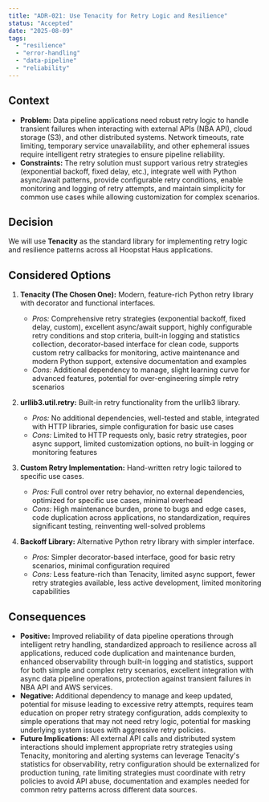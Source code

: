 ```yaml
---
title: "ADR-021: Use Tenacity for Retry Logic and Resilience"
status: "Accepted"
date: "2025-08-09"
tags:
  - "resilience"
  - "error-handling"
  - "data-pipeline"
  - "reliability"
---
```


## Context

* **Problem:** Data pipeline applications need robust retry logic to handle transient failures when interacting with external APIs (NBA API), cloud storage (S3), and other distributed systems. Network timeouts, rate limiting, temporary service unavailability, and other ephemeral issues require intelligent retry strategies to ensure pipeline reliability.
* **Constraints:** The retry solution must support various retry strategies (exponential backoff, fixed delay, etc.), integrate well with Python async/await patterns, provide configurable retry conditions, enable monitoring and logging of retry attempts, and maintain simplicity for common use cases while allowing customization for complex scenarios.

## Decision

We will use **Tenacity** as the standard library for implementing retry logic and resilience patterns across all Hoopstat Haus applications.

## Considered Options

1. **Tenacity (The Chosen One):** Modern, feature-rich Python retry library with decorator and functional interfaces.
   * *Pros:* Comprehensive retry strategies (exponential backoff, fixed delay, custom), excellent async/await support, highly configurable retry conditions and stop criteria, built-in logging and statistics collection, decorator-based interface for clean code, supports custom retry callbacks for monitoring, active maintenance and modern Python support, extensive documentation and examples
   * *Cons:* Additional dependency to manage, slight learning curve for advanced features, potential for over-engineering simple retry scenarios

2. **urllib3.util.retry:** Built-in retry functionality from the urllib3 library.
   * *Pros:* No additional dependencies, well-tested and stable, integrated with HTTP libraries, simple configuration for basic use cases
   * *Cons:* Limited to HTTP requests only, basic retry strategies, poor async support, limited customization options, no built-in logging or monitoring features

3. **Custom Retry Implementation:** Hand-written retry logic tailored to specific use cases.
   * *Pros:* Full control over retry behavior, no external dependencies, optimized for specific use cases, minimal overhead
   * *Cons:* High maintenance burden, prone to bugs and edge cases, code duplication across applications, no standardization, requires significant testing, reinventing well-solved problems

4. **Backoff Library:** Alternative Python retry library with simpler interface.
   * *Pros:* Simpler decorator-based interface, good for basic retry scenarios, minimal configuration required
   * *Cons:* Less feature-rich than Tenacity, limited async support, fewer retry strategies available, less active development, limited monitoring capabilities

## Consequences

* **Positive:** Improved reliability of data pipeline operations through intelligent retry handling, standardized approach to resilience across all applications, reduced code duplication and maintenance burden, enhanced observability through built-in logging and statistics, support for both simple and complex retry scenarios, excellent integration with async data pipeline operations, protection against transient failures in NBA API and AWS services.
* **Negative:** Additional dependency to manage and keep updated, potential for misuse leading to excessive retry attempts, requires team education on proper retry strategy configuration, adds complexity to simple operations that may not need retry logic, potential for masking underlying system issues with aggressive retry policies.
* **Future Implications:** All external API calls and distributed system interactions should implement appropriate retry strategies using Tenacity, monitoring and alerting systems can leverage Tenacity's statistics for observability, retry configuration should be externalized for production tuning, rate limiting strategies must coordinate with retry policies to avoid API abuse, documentation and examples needed for common retry patterns across different data sources.